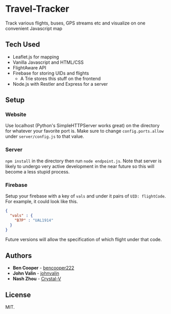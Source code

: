# Travel-Tracker
Track various flights, buses, GPS streams etc and visualize on one convenient Javascript map

## Tech  Used
* Leaflet.js for mapping
* Vanilla Javascript and HTML/CSS
* FlightAware API
* Firebase for storing UIDs and flights
     * A Trie stores this stuff on the frontend
* Node.js with Restler and Express for a server

## Setup
### Website
Use localhost (Python's SimpleHTTPServer works great) on the directory for whatever your favorite port is. Make sure to change `config.ports.allow` under `server/config.js` to that value.
### Server
`npm install` in the directory then run `node endpoint.js`. Note that server is likely to undergo very active development in the near future so this will become a less stupid process.
### Firebase
Setup your firebase with a key of `vals` and under it pairs of `UID: flightCode`. For example, it could look like this.
```json
{
  "vals" : {
    "B7P" : "UAL1914"
  }
}
```
Future versions will allow the specification of which flight under that code.

## Authors
* **Ben Cooper** - [bencooper222](https://github.com/bencooper222)
* **John Valin** - [johnvalin](https://github.com/johnvalin)
* **Nash Zhou** - [Crystal-V](https://github.com/Crystal-V)

## License
MIT.